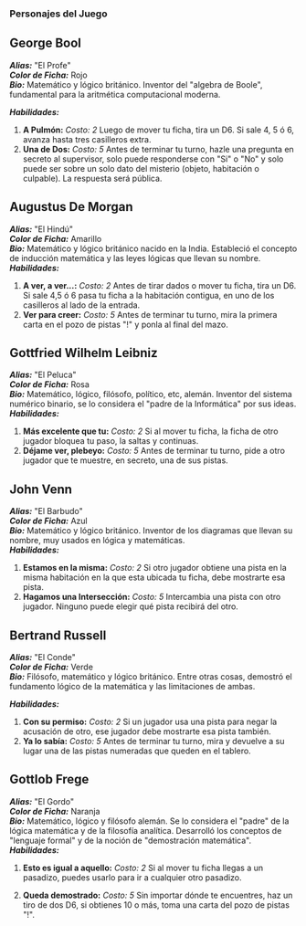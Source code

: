 
### Personajes del Juego

## George Bool

***Alias:*** "El Profe"  
***Color de Ficha:*** Rojo  
***Bio:*** Matemático y lógico británico. Inventor del "algebra de Boole", fundamental para la aritmética computacional moderna.

***Habilidades:***

1. **A Pulmón:**  *Costo: 2* Luego de mover tu ficha, tira un D6. Si sale 4, 5 ó 6, avanza hasta tres casilleros extra.  
2. **Una de Dos:** *Costo: 5* Antes de terminar tu turno, hazle una pregunta en secreto al supervisor, solo puede responderse con "Si" o "No" y solo puede ser sobre un solo dato del misterio (objeto, habitación o culpable). La respuesta será pública.


## Augustus De Morgan

***Alias:*** "El Hindú"  
***Color de Ficha:*** Amarillo  
***Bio:*** Matemático y lógico británico nacido en la India. Estableció el concepto de inducción matemática y las leyes lógicas que llevan su nombre.  
***Habilidades:***  
1. **A ver, a ver...:** *Costo: 2* Antes de tirar dados o mover tu ficha, tira un D6. Si sale 4,5 ó 6 pasa tu ficha a la habitación contigua, en uno de los casilleros al lado de la entrada.  
2. **Ver para creer:** *Costo: 5* Antes de terminar tu turno, mira la primera carta en el pozo de pistas "!" y ponla al final del mazo.


## Gottfried Wilhelm Leibniz

***Alias:*** "El Peluca"  
***Color de Ficha:*** Rosa  
***Bio:*** Matemático, lógico, filósofo, político, etc, alemán. Inventor del sistema numérico binario, se lo considera el "padre de la Informática" por sus ideas.  
***Habilidades:***  
1. **Más excelente que tu:** *Costo: 2* Si al mover tu ficha, la ficha de otro jugador bloquea tu paso, la saltas y continuas.  
2. **Déjame ver, plebeyo:** *Costo: 5* Antes de terminar tu turno, pide a otro jugador que te muestre, en secreto, una de sus pistas.  


## John Venn

***Alias:*** "El Barbudo"  
***Color de Ficha:*** Azul  
***Bio:*** Matemático y lógico británico. Inventor de los diagramas que llevan su nombre, muy usados en lógica y matemáticas.  
***Habilidades:***  
1. **Estamos en la misma:** *Costo: 2* Si otro jugador obtiene una pista en la misma habitación en la que esta ubicada tu ficha, debe mostrarte esa pista.  
2. **Hagamos una Intersección:** *Costo: 5* Intercambia una pista con otro jugador. Ninguno puede elegir qué pista recibirá del otro.  


## Bertrand Russell

***Alias:*** "El Conde"  
***Color de Ficha:*** Verde  
***Bio:*** Filósofo, matemático y lógico británico. Entre otras cosas, demostró el fundamento lógico de la matemática y las limitaciones de ambas.  

***Habilidades:***  
1. **Con su permiso:** *Costo: 2* Si un jugador usa una pista para negar la acusación de otro, ese jugador debe mostrarte esa pista también.  
2. **Ya lo sabía:** *Costo: 5* Antes de terminar tu turno, mira y devuelve a su lugar una de las pistas numeradas que queden en el tablero.  


## Gottlob Frege

***Alias:*** "El Gordo"  
***Color de Ficha:*** Naranja  
***Bio:***  Matemático, lógico y filósofo alemán. Se lo considera el "padre" de la lógica matemática y de la filosofía analítica. Desarrolló los conceptos de "lenguaje formal" y de la noción de "demostración matemática".  
***Habilidades:***  
1. **Esto es igual a aquello:** *Costo: 2* Si al mover tu ficha llegas a un pasadizo, puedes usarlo para ir a cualquier otro pasadizo.

2. **Queda demostrado:** *Costo: 5* Sin importar dónde te encuentres, haz un tiro de dos D6, si obtienes 10 o más, toma una carta del pozo de pistas "!".  
